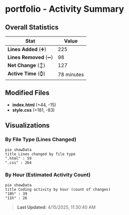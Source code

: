# portfolio - Activity Summary 

## Overall Statistics

| Stat                   | Value                                                             |
| ---------------------- | ----------------------------------------------------------------- |
| **Lines Added** (➕)   | 225                                          |
| **Lines Removed** (➖) | 98                                        |
| **Net Change** (↕)    | 127                |
| **Active Time** (⌚)   | 78 minutes |


## Modified Files
- **index.html** (+44, -15)
- **style.css** (+181, -83)

## Visualizations

### By File Type (Lines Changed)

```mermaid
pie showData
title Lines changed by file type
".html" : 59
".css" : 264
```

### By Hour (Estimated Activity Count)

```mermaid
pie showData
title Coding activity by hour (count of changes)
"10h" : 39
"11h" : 26
```


> **Last Updated:** 4/15/2025, 11:30:40 AM